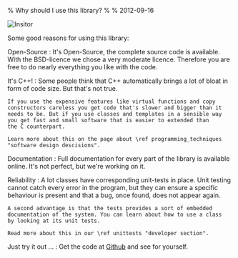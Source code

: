 % Why should I use this library?
% 
% 2012-09-16

![](images/rca_insitor.jpg "Insitor")

Some good reasons for using this library:

Open-Source
:	It's Open-Source, the complete source code is available. With the
	BSD-licence we chose a very moderate licence. Therefore you are
	free to do nearly everything you like with the code.

It's C++!
:	Some people think that C++ automatically brings a lot of bloat in
	form of code size. But that's not true.

	If you use the expensive features like virtual functions and copy
	constructors careless you get code that's slower and bigger than it
	needs to be. But if you use classes and templates in a sensible way
	you get fast and small software that is easier to extended than
	the C counterpart.

	Learn more about this on the page about \ref programming_techniques 
	"software design descisions".

Documentation
:	Full documentation for every part of the library is available
	online. It's not perfect, but we're working on it.

Reliability
:	A lot classes have corresponding unit-tests in place. Unit testing
	cannot catch every error in the program, but they can ensure a
	specific behaviour is present and that a bug, once found, does not
	appear again.

	A second advantage is that the tests provides a sort of embedded
	documentation of the system. You can learn about how to use a class
	by looking at its unit tests.

	Read more about this in our \ref unittests "developer section".

Just try it out ...
:	Get the code at [Github][xpcc] and see
	for yourself.

[xpcc]: https://github.com/roboterclubaachen/xpcc/
